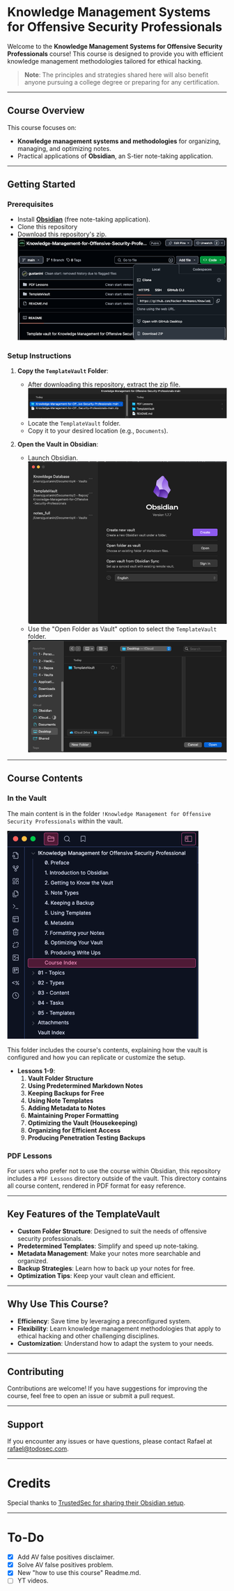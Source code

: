 # Knowledge Management Systems for Offensive Security Professionals

Welcome to the **Knowledge Management Systems for Offensive Security Professionals** course! This course is designed to provide you with efficient knowledge management methodologies tailored for ethical hacking. 

> **Note**: The principles and strategies shared here will also benefit anyone pursuing a college degree or preparing for any certification.

---

## Course Overview

This course focuses on:
- **Knowledge management systems and methodologies** for organizing, managing, and optimizing notes.
- Practical applications of **Obsidian**, an S-tier note-taking application.

---

## Getting Started

### Prerequisites
- Install [**Obsidian**](https://obsidian.md/) (free note-taking application).
- Clone this repository 
- Download this repository's zip.
![Click on Download ZIP](attachments/repo-zip.png)

### Setup Instructions
1. **Copy the `TemplateVault` Folder**:
   - After downloading this repository, extract the zip file.
    ![extract the course](attachments/extracted-course.png)
   - Locate the `TemplateVault` folder.
   - Copy it to your desired location (e.g., `Documents`).

2. **Open the Vault in Obsidian**:
   - Launch Obsidian.
   ![launch obsidian](attachments/launch-obsidian.png)
   - Use the "Open Folder as Vault" option to select the `TemplateVault` folder.
   ![open templatevault](attachments/open-templatevault.png)

---

## Course Contents

### In the Vault
The main content is in the folder `!Knowledge Management for Offensive Security Professionals` within the vault. 

![course content](attachments/course-content.png)

This folder includes the course's contents, explaining how the vault is configured and how you can replicate or customize the setup.
- **Lessons 1-9**:
  1. **Vault Folder Structure**
  2. **Using Predetermined Markdown Notes**
  3. **Keeping Backups for Free**
  4. **Using Note Templates**
  5. **Adding Metadata to Notes**
  6. **Maintaining Proper Formatting**
  7. **Optimizing the Vault (Housekeeping)**
  8. **Organizing for Efficient Access**
  9. **Producing Penetration Testing Backups**

### PDF Lessons
For users who prefer not to use the course within Obsidian, this repository includes a `PDF Lessons` directory outside of the vault. This directory contains all course content, rendered in PDF format for easy reference.

---

## Key Features of the TemplateVault
- **Custom Folder Structure**: Designed to suit the needs of offensive security professionals.
- **Predetermined Templates**: Simplify and speed up note-taking.
- **Metadata Management**: Make your notes more searchable and organized.
- **Backup Strategies**: Learn how to back up your notes for free.
- **Optimization Tips**: Keep your vault clean and efficient.

---

## Why Use This Course?
- **Efficiency**: Save time by leveraging a preconfigured system.
- **Flexibility**: Learn knowledge management methodologies that apply to ethical hacking and other challenging disciplines.
- **Customization**: Understand how to adapt the system to your needs.

---

## Contributing
Contributions are welcome! If you have suggestions for improving the course, feel free to open an issue or submit a pull request.

---

## Support
If you encounter any issues or have questions, please contact Rafael at rafael@todosec.com.

---

# Credits

Special thanks to [TrustedSec for sharing their Obsidian setup](https://www.trustedsec.com/blog/obsidian-taming-a-collective-consciousness).

---

# To-Do

- [x] Add AV false positives disclaimer.
- [x] Solve AV false positives problem.
- [x] New "how to use this course" Readme.md.
- [ ] YT videos.

